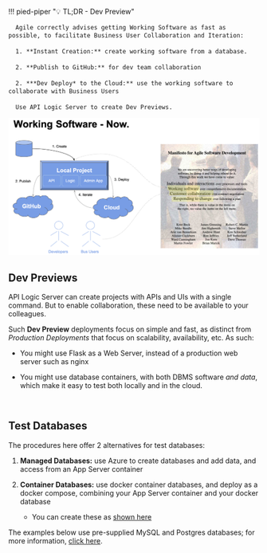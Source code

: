 !!! pied-piper ":bulb: TL;DR - Dev Preview"

      Agile correctly advises getting Working Software as fast as possible, to facilitate Business User Collaboration and Iteration:

      1. **Instant Creation:** create working software from a database.

      2. **Publish to GitHub:** for dev team collaboration

      2. ***Dev Deploy* to the Cloud:** use the working software to collaborate with Business Users

      Use API Logic Server to create Dev Previews.

![ai-driven-automation](images/devops/working-software-now.png)

## Dev Previews

API Logic Server can create projects with APIs and UIs with a single command.  But to enable collaboration, these need to be available to your colleagues.

Such **Dev Preview** deployments focus on simple and fast, as distinct from *Production Deployments* that focus on scalability, availability, etc.  As such:

* You might use Flask as a Web Server, instead of a production web server such as nginx

* You might use database containers, with both DBMS software *and data*, which make it easy to test both locally and in the cloud.

&nbsp;

## Test Databases

The procedures here offer 2 alternatives for test databases:

1. **Managed Databases:** use Azure to create databases and add data, and access from an App Server container

2. **Container Databases:** use docker container databases, and deploy as a docker compose, combining your App Server container and your docker database

   * You can create these as [shown here](Database-Docker.md#create-your-own-db-image)

The examples below use pre-supplied MySQL and Postgres databases; for more information, [click here](Database-Docker.md).
